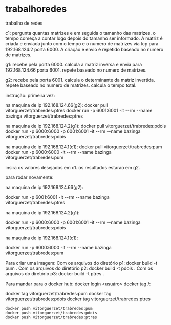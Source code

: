 # trabalhoredes
trabalho de redes 

c1:
pergunta quantas matrizes e em seguida o tamanho das matrizes.
o tempo começa a contar logo depois do tamanho ser informado.
A matriz é criada e enviada junto com o tempo e o numero de matrizes via tcp para 192.168.124.2 porta 6000.
A criação e envio é repetido baseado no numero de matrizes.

g1:
recebe pela porta 6000.
calcula a matriz inversa e envia para 192.168.124.66 porta 6001.
repete baseado no numero de matrizes.

g2:
recebe pela porta 6001.
calcula o determinante da matriz invertida.
repete baseado no numero de matrizes.
calcula o tempo total.

instrução:
primeira vez:

na maquina de ip 192.168.124.66(g2):
docker pull vitorguerzet/trabredes:ptres
docker run -p 6001:6001 -it --rm --name bazinga vitorguerzet/trabredes:ptres

na maquina de ip 192.168.124.2(g1):
docker pull vitorguerzet/trabredes:pdois
docker run -p 6000:6000 -p 6001:6001 -it --rm --name bazinga vitorguerzet/trabredes:pdois

na maquina de ip 192.168.124.1(c1):
docker pull vitorguerzet/trabredes:pum
docker run -p 6000:6000 -it --rm --name bazinga vitorguerzet/trabredes:pum

insira os valores desejados em c1.
os resultados estarao em g2.

para rodar novamente:

na maquina de ip 192.168.124.66(g2):

docker run -p 6001:6001 -it --rm --name bazinga vitorguerzet/trabredes:ptres

na maquina de ip 192.168.124.2(g1):

docker run -p 6000:6000 -p 6001:6001 -it --rm --name bazinga vitorguerzet/trabredes:pdois

na maquina de ip 192.168.124.1(c1):

docker run -p 6000:6000 -it --rm --name bazinga vitorguerzet/trabredes:pum

Para criar uma imagem:
Com os arquivos do diretório p1:
docker build -t pum .
Com os arquivos do diretório p2:
docker build -t pdois .
Com os arquivos do diretório p3:
docker build -t ptres .

Para mandar para o docker hub:
docker login <usuáro>
docker tag <usuario>/<diretorio>:<imagem>

docker tag vitorguerzet/trabredes:pum
docker tag vitorguerzet/trabredes:pdois
docker tag vitorguerzet/trabredes:ptres
```
docker push vitorguerzet/trabredes:pum
docker push vitorguerzet/trabredes:pdois
docker push vitorguerzet/trabredes:ptres
```


